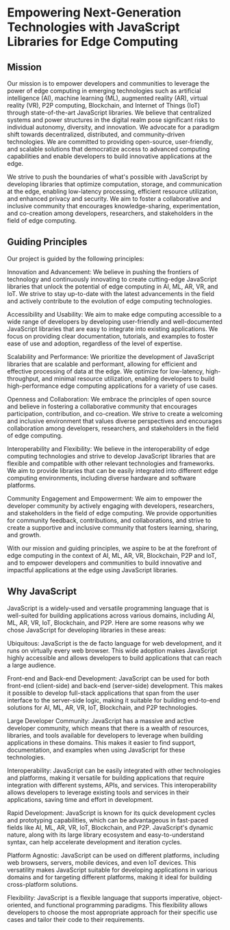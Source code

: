 # Empowering Next-Generation Technologies with JavaScript Libraries for Edge Computing
## Mission
Our mission is to empower developers and communities to leverage the power of edge computing in emerging technologies such as artificial intelligence (AI), machine learning (ML), augmented reality (AR), virtual reality (VR), P2P computing, Blockchain, and Internet of Things (IoT) through state-of-the-art JavaScript libraries. We believe that centralized systems and power structures in the digital realm pose significant risks to individual autonomy, diversity, and innovation. We advocate for a paradigm shift towards decentralized, distributed, and community-driven technologies. We are committed to providing open-source, user-friendly, and scalable solutions that democratize access to advanced computing capabilities and enable developers to build innovative applications at the edge. 

We strive to push the boundaries of what's possible with JavaScript by developing libraries that optimize computation, storage, and communication at the edge, enabling low-latency processing, efficient resource utilization, and enhanced privacy and security. We aim to foster a collaborative and inclusive community that encourages knowledge-sharing, experimentation, and co-creation among developers, researchers, and stakeholders in the field of edge computing.
## Guiding Principles
Our project is guided by the following principles:

Innovation and Advancement: We believe in pushing the frontiers of technology and continuously innovating to create cutting-edge JavaScript libraries that unlock the potential of edge computing in AI, ML, AR, VR, and IoT. We strive to stay up-to-date with the latest advancements in the field and actively contribute to the evolution of edge computing technologies.

Accessibility and Usability: We aim to make edge computing accessible to a wide range of developers by developing user-friendly and well-documented JavaScript libraries that are easy to integrate into existing applications. We focus on providing clear documentation, tutorials, and examples to foster ease of use and adoption, regardless of the level of expertise.

Scalability and Performance: We prioritize the development of JavaScript libraries that are scalable and performant, allowing for efficient and effective processing of data at the edge. We optimize for low-latency, high-throughput, and minimal resource utilization, enabling developers to build high-performance edge computing applications for a variety of use cases.

Openness and Collaboration: We embrace the principles of open source and believe in fostering a collaborative community that encourages participation, contribution, and co-creation. We strive to create a welcoming and inclusive environment that values diverse perspectives and encourages collaboration among developers, researchers, and stakeholders in the field of edge computing.

Interoperability and Flexibility: We believe in the interoperability of edge computing technologies and strive to develop JavaScript libraries that are flexible and compatible with other relevant technologies and frameworks. We aim to provide libraries that can be easily integrated into different edge computing environments, including diverse hardware and software platforms.

Community Engagement and Empowerment: We aim to empower the developer community by actively engaging with developers, researchers, and stakeholders in the field of edge computing. We provide opportunities for community feedback, contributions, and collaborations, and strive to create a supportive and inclusive community that fosters learning, sharing, and growth.

With our mission and guiding principles, we aspire to be at the forefront of edge computing in the context of AI, ML, AR, VR, Blockchain, P2P and IoT, and to empower developers and communities to build innovative and impactful applications at the edge using JavaScript libraries.
## Why JavaScript
JavaScript is a widely-used and versatile programming language that is well-suited for building applications across various domains, including AI, ML, AR, VR, IoT, Blockchain, and P2P. Here are some reasons why we chose JavaScript for developing libraries in these areas:

Ubiquitous: JavaScript is the de facto language for web development, and it runs on virtually every web browser. This wide adoption makes JavaScript highly accessible and allows developers to build applications that can reach a large audience.

Front-end and Back-end Development: JavaScript can be used for both front-end (client-side) and back-end (server-side) development. This makes it possible to develop full-stack applications that span from the user interface to the server-side logic, making it suitable for building end-to-end solutions for AI, ML, AR, VR, IoT, Blockchain, and P2P technologies.

Large Developer Community: JavaScript has a massive and active developer community, which means that there is a wealth of resources, libraries, and tools available for developers to leverage when building applications in these domains. This makes it easier to find support, documentation, and examples when using JavaScript for these technologies.

Interoperability: JavaScript can be easily integrated with other technologies and platforms, making it versatile for building applications that require integration with different systems, APIs, and services. This interoperability allows developers to leverage existing tools and services in their applications, saving time and effort in development.

Rapid Development: JavaScript is known for its quick development cycles and prototyping capabilities, which can be advantageous in fast-paced fields like AI, ML, AR, VR, IoT, Blockchain, and P2P. JavaScript's dynamic nature, along with its large library ecosystem and easy-to-understand syntax, can help accelerate development and iteration cycles.

Platform Agnostic: JavaScript can be used on different platforms, including web browsers, servers, mobile devices, and even IoT devices. This versatility makes JavaScript suitable for developing applications in various domains and for targeting different platforms, making it ideal for building cross-platform solutions.

Flexibility: JavaScript is a flexible language that supports imperative, object-oriented, and functional programming paradigms. This flexibility allows developers to choose the most appropriate approach for their specific use cases and tailor their code to their requirements.
